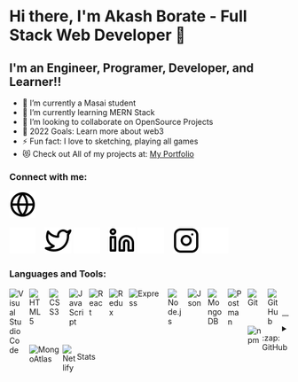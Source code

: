 # Hi there, I'm Akash Borate - Full Stack Web Developer 👋

## I'm an Engineer, Programer, Developer, and Learner!!

- 🔭 I’m currently a Masai student
- 🌱 I’m currently learning MERN Stack
- 👯 I’m looking to collaborate on OpenSource Projects
- 🥅 2022 Goals: Learn more about web3
- ⚡ Fun fact: I love to sketching, playing all games
- 😻 Check out All of my projects at: [My Portfolio][portfolio]

### Connect with me:

[![website](./img/globe-light.svg)](https://twitter.com/AkashBorate27#gh-light-mode-only)

<!-- portfolio links here up and down -->

[![website](./img/globe-dark.svg)](https://twitter.com/AkashBorate27#gh-dark-mode-only)
&nbsp;&nbsp;
[![website](./img/twitter-light.svg)](https://twitter.com/AkashBorate27#gh-light-mode-only)
[![website](./img/twitter-dark.svg)](https://twitter.com/AkashBorate27#gh-dark-mode-only)
&nbsp;&nbsp;
[![website](./img/linkedin-light.svg)](https://www.linkedin.com/in/akash-borate-12360b1b0#gh-light-mode-only)
[![website](./img/linkedin-dark.svg)](https://www.linkedin.com/in/akash-borate-12360b1b0#gh-dark-mode-only)
&nbsp;&nbsp;
[![website](./img/instagram-light.svg)](https://www.instagram.com/akash_borate.27#gh-light-mode-only)
[![website](./img/instagram-dark.svg)](https://www.instagram.com/akash_borate.27#gh-dark-mode-only)

### Languages and Tools:

<img align="left" alt="Visual Studio Code" width="26px" src="https://cdn.jsdelivr.net/gh/devicons/devicon/icons/vscode/vscode-original.svg" style="padding-right:10px;" />
<img align="left" alt="HTML5" width="26px" src="https://cdn.jsdelivr.net/gh/devicons/devicon/icons/html5/html5-original.svg" style="padding-right:10px;" />
<img align="left" alt="CSS3" width="26px" src="https://cdn.jsdelivr.net/gh/devicons/devicon/icons/css3/css3-original.svg" style="padding-right:10px;" />
<img align="left" alt="JavaScript" width="26px" src="https://cdn.jsdelivr.net/gh/devicons/devicon/icons/javascript/javascript-original.svg" style="padding-right:10px;" />
<img align="left" alt="React" width="26px" src="https://cdn.jsdelivr.net/gh/devicons/devicon/icons/react/react-original.svg" style="padding-right:10px;" />
<img align="left" alt="Redux" width="26px" src="https://cdn.worldvectorlogo.com/logos/redux.svg" style="padding-right:10px;" />
<img align="left" alt="Express" width="60px" src="https://e7.pngegg.com/pngimages/212/722/png-clipart-web-development-express-js-javascript-software-framework-laravel-world-wide-web-purple-blue.png" style="padding-right:10px;" />
<img align="left" alt="Node.js" width="26px" src="https://cdn.jsdelivr.net/gh/devicons/devicon/icons/nodejs/nodejs-original.svg" style="padding-right:10px;" />
<img align="left" alt="Json" width="26px" src="https://cdn-icons-png.flaticon.com/512/136/136525.png" style="padding-right:10px;" />
<img align="left" alt="MongoDB" width="26px" src="https://cdn.jsdelivr.net/gh/devicons/devicon/icons/mongodb/mongodb-original.svg" style="padding-right:10px;" />
<img align="left" alt="Postman" width="26px" src="https://www.svgrepo.com/show/354202/postman-icon.svg" style="padding-right:10px;" />
<img align="left" alt="Git" width="26px" src="https://cdn.jsdelivr.net/gh/devicons/devicon/icons/git/git-original.svg" style="padding-right:10px;" />
<img align="left" alt="GitHub" width="26px" src="https://user-images.githubusercontent.com/3369400/139447912-e0f43f33-6d9f-45f8-be46-2df5bbc91289.png" />

<img align="left" alt="npm" width="26px" src="https://cdn.iconscout.com/icon/free/png-256/npm-2752117-2284934.png" />
<img align="left" alt="MongoAtlas" width="60px" src="https://techcrunch.com/wp-content/uploads/2016/06/2016-06-27_1940.png" />
<img align="left" alt="Netlify" width="26px" src="https://cdn.worldvectorlogo.com/logos/netlify.svg" />
<br />
<br />

---

<details>
  <summary>:zap: GitHub Stats</summary>

  <img align="left" alt="AkashApp's GitHub Stats" src="https://github-readme-stats.vercel.app/api?username=AkashApp&show_icons=true&hide_border=false&title_color=ff652f&icon_color=FFE400&bg_color=09131B&text_color=ffffff&border_color=0c1a25" />

</details>

[twitter]: https://twitter.com/AkashBorate27
[instagram]: https://www.instagram.com/akash_borate.27
[linkedin]: https://www.linkedin.com/in/akash-borate-12360b1b0
[portfolio]: https://www.linkedin.com/in/akash-borate-12360b1b0
